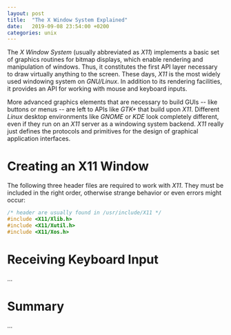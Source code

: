 ```yaml
---
layout: post
title:  "The X Window System Explained"
date:   2019-09-08 23:54:00 +0200
categories: unix
---
```


The *X Window System* (usually abbreviated as *X11*) implements a basic set of graphics routines for bitmap displays, which enable rendering and manipulation of windows. Thus, it constitutes the first API layer necessary to draw virtually anything to the screen. These days, *X11* is the most widely used windowing system on *GNU/Linux*. In addition to its rendering facilities, it provides an API for working with mouse and keyboard inputs.

More advanced graphics elements that are necessary to build GUIs -- like buttons or menus -- are left to APIs like *GTK+* that build upon *X11*. Different *Linux* desktop environments like *GNOME* or *KDE* look completely different, even if they run on an *X11* server as a windowing system backend. *X11* really just defines the protocols and primitives for the design of graphical application interfaces.

# Creating an X11 Window
The following three header files are required to work with *X11*. They must be included in the right order, otherwise strange behavior or even errors might occur:

```c
/* header are usually found in /usr/include/X11 */
#include <X11/Xlib.h>
#include <X11/Xutil.h>
#include <X11/Xos.h>
```



# Receiving Keyboard Input
...

# Summary
...
